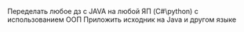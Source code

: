 Переделать любое дз с JAVA на любой ЯП (C#\python) с использованием ООП
Приложить исходник на Java и другом языке